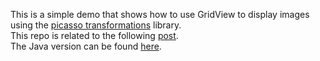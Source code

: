 This is a simple demo that shows how to use GridView to display images using the [picasso transformations](https://github.com/wasabeef/picasso-transformations) library.  
This repo is related to the following [post](mobiledevhub.com/2017/12/06/android-gridview-demo/).  
The Java version can be found [here](https://github.com/MChehab94/GridView-Demo).  
